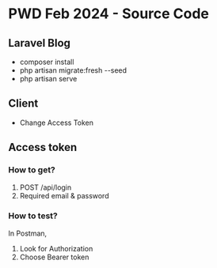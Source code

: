 # PWD Feb 2024 - Source Code

## Laravel Blog

* composer install
* php artisan migrate:fresh --seed
* php artisan serve

## Client

* Change Access Token

## Access token

### How to get?

1. POST /api/login
2. Required email & password

### How to test?

In Postman, 

1. Look for Authorization
2. Choose Bearer token